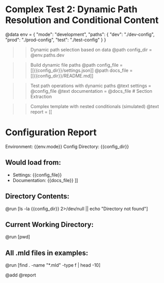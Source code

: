 # Complex Test 2: Dynamic Path Resolution and Conditional Content

@data env = {
  "mode": "development",
  "paths": {
    "dev": "./dev-config",
    "prod": "./prod-config",
    "test": "./test-config"
  }
}

>> Dynamic path selection based on data
@path config_dir = @env.paths.dev

>> Build dynamic file paths
@path config_file = [[{{config_dir}}/settings.json]]
@path docs_file = [[{{config_dir}}/README.md]]

>> Test path operations with dynamic paths
@text settings = @config_file
@text documentation = @docs_file # Section Extraction

>> Complex template with nested conditionals (simulated)
@text report = [[
# Configuration Report

Environment: {{env.mode}}
Config Directory: {{config_dir}}

## Would load from:
- Settings: {{config_file}}
- Documentation: {{docs_file}}
]]

## Directory Contents:
@run [ls -la {{config_dir}} 2>/dev/null || echo "Directory not found"]

## Current Working Directory:
@run [pwd]

## All .mld files in examples:
@run [find . -name "*.mld" -type f | head -10]

@add @report